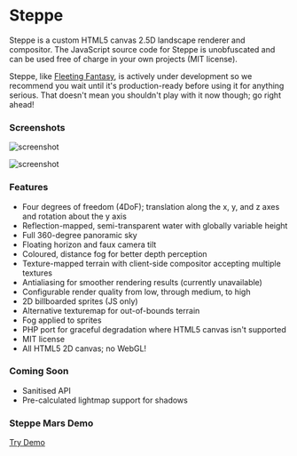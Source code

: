 Steppe
======

Steppe is a custom HTML5 canvas 2.5D landscape renderer and compositor. The
JavaScript source code for Steppe is unobfuscated and can be used free of
charge in your own projects (MIT license).

Steppe, like [Fleeting Fantasy](http://fleetingfantasy.com/), is actively under
development so we recommend you wait until it's production-ready before using
it for anything serious. That doesn't mean you shouldn't play with it now
though; go right ahead!

### Screenshots ###

![screenshot](http://fleetingfantasy.com/images/screenshots/007.jpg)

![screenshot](http://fleetingfantasy.com/images/screenshots/001.jpg)

### Features ###

* Four degrees of freedom (4DoF); translation along the x, y, and z axes and rotation about the y axis
* Reflection-mapped, semi-transparent water with globally variable height
* Full 360-degree panoramic sky
* Floating horizon and faux camera tilt
* Coloured, distance fog for better depth perception
* Texture-mapped terrain with client-side compositor accepting multiple textures
* Antialiasing for smoother rendering results (currently unavailable)
* Configurable render quality from low, through medium, to high
* 2D billboarded sprites (JS only)
* Alternative texturemap for out-of-bounds terrain
* Fog applied to sprites
* PHP port for graceful degradation where HTML5 canvas isn't supported
* MIT license
* All HTML5 2D canvas; no WebGL!

### Coming Soon ###

* Sanitised API
* Pre-calculated lightmap support for shadows

### Steppe Mars Demo ###

[Try Demo](http://steppe.fleetingfantasy.com/)
